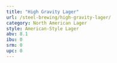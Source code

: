 ```yaml
---
title: "High Gravity Lager"
url: /steel-brewing/high-gravity-lager/
category: North American Lager
style: American-Style Lager
abv: 8.1
ibu: 0
srm: 0
upc: 0
---
```


